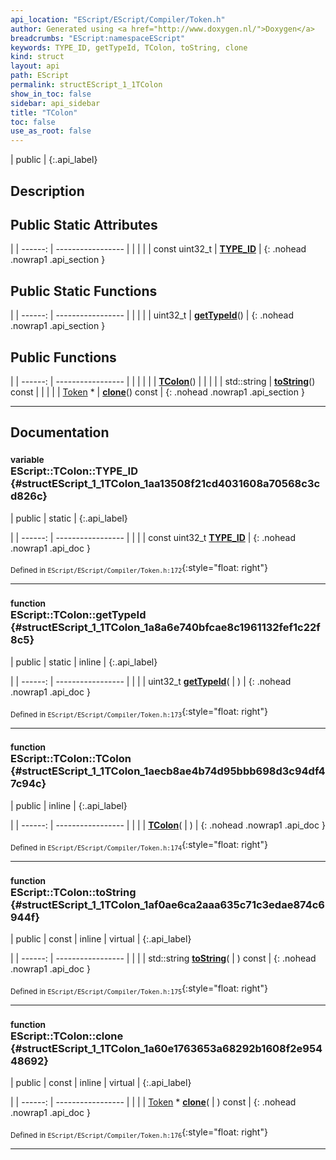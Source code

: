 ```yaml
---
api_location: "EScript/EScript/Compiler/Token.h"
author: Generated using <a href="http://www.doxygen.nl/">Doxygen</a>
breadcrumbs: "EScript:namespaceEScript"
keywords: TYPE_ID, getTypeId, TColon, toString, clone
kind: struct
layout: api
path: EScript
permalink: structEScript_1_1TColon
show_in_toc: false
sidebar: api_sidebar
title: "TColon"
toc: false
use_as_root: false
---
```


| public |
{:.api_label}

## Description





## Public Static Attributes

|
| ------: | ----------------- |
|  | |
| const uint32_t | **[TYPE_ID](#structEScript_1_1TColon_1aa13508f21cd4031608a70568c3cd826c)**  |
{: .nohead .nowrap1 .api_section }


## Public Static Functions

|
| ------: | ----------------- |
|  | |
| uint32_t | **[getTypeId](#structEScript_1_1TColon_1a8a6e740bfcae8c1961132fef1c22f8c5)**() |
{: .nohead .nowrap1 .api_section }


## Public Functions

|
| ------: | ----------------- |
|  | |
|  | **[TColon](#structEScript_1_1TColon_1aecb8ae4b74d95bbb698d3c94df47c94c)**() |
|  | |
| std::string | **[toString](#structEScript_1_1TColon_1af0ae6ca2aaa635c71c3edae874c6944f)**() const |
|  | |
| [Token](classEScript_1_1Token) * | **[clone](#structEScript_1_1TColon_1a60e1763653a68292b1608f2e95448692)**() const |
{: .nohead .nowrap1 .api_section }


-------------------------------------------------------------------

## Documentation

### <small>variable</small><br/> EScript::TColon::TYPE_ID {#structEScript_1_1TColon_1aa13508f21cd4031608a70568c3cd826c}

| public | static |
{:.api_label}

|
| ------: | ----------------- |
|  |
| const uint32_t **[TYPE_ID](#structEScript_1_1TColon_1aa13508f21cd4031608a70568c3cd826c)**  |
{: .nohead .nowrap1 .api_doc }





<sub>Defined in `EScript/EScript/Compiler/Token.h:172`</sub>{:style="float: right"}

-------------------------------------------------------------------

### <small>function</small><br/> EScript::TColon::getTypeId {#structEScript_1_1TColon_1a8a6e740bfcae8c1961132fef1c22f8c5}

| public | static | inline |
{:.api_label}

|
| ------: | ----------------- |
|  |
| uint32_t **[getTypeId](#structEScript_1_1TColon_1a8a6e740bfcae8c1961132fef1c22f8c5)**( |  ) |
{: .nohead .nowrap1 .api_doc }





<sub>Defined in `EScript/EScript/Compiler/Token.h:173`</sub>{:style="float: right"}

-------------------------------------------------------------------

### <small>function</small><br/> EScript::TColon::TColon {#structEScript_1_1TColon_1aecb8ae4b74d95bbb698d3c94df47c94c}

| public | inline |
{:.api_label}

|
| ------: | ----------------- |
|  |
|  **[TColon](#structEScript_1_1TColon_1aecb8ae4b74d95bbb698d3c94df47c94c)**( |  ) |
{: .nohead .nowrap1 .api_doc }





<sub>Defined in `EScript/EScript/Compiler/Token.h:174`</sub>{:style="float: right"}

-------------------------------------------------------------------

### <small>function</small><br/> EScript::TColon::toString {#structEScript_1_1TColon_1af0ae6ca2aaa635c71c3edae874c6944f}

| public | const | inline | virtual |
{:.api_label}

|
| ------: | ----------------- |
|  |
| std::string **[toString](#structEScript_1_1TColon_1af0ae6ca2aaa635c71c3edae874c6944f)**( |  ) const |
{: .nohead .nowrap1 .api_doc }





<sub>Defined in `EScript/EScript/Compiler/Token.h:175`</sub>{:style="float: right"}

-------------------------------------------------------------------

### <small>function</small><br/> EScript::TColon::clone {#structEScript_1_1TColon_1a60e1763653a68292b1608f2e95448692}

| public | const | inline | virtual |
{:.api_label}

|
| ------: | ----------------- |
|  |
| [Token](classEScript_1_1Token) * **[clone](#structEScript_1_1TColon_1a60e1763653a68292b1608f2e95448692)**( |  ) const |
{: .nohead .nowrap1 .api_doc }





<sub>Defined in `EScript/EScript/Compiler/Token.h:176`</sub>{:style="float: right"}

-------------------------------------------------------------------

